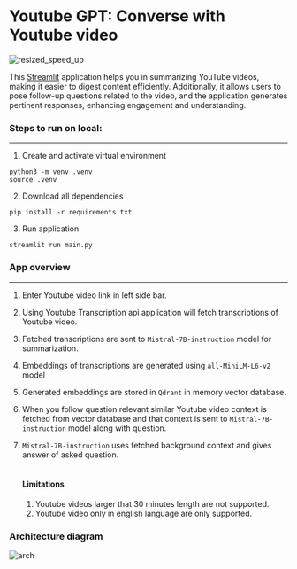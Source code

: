 # Youtube GPT: Converse with Youtube video
![resized_speed_up](https://github.com/shivamarora1/youtube-gpt/assets/28146775/0d5fb99d-b3f6-4e2e-a8bb-d12e515ec71f)

This [Streamlit](https://streamlit.io/) application helps you in summarizing YouTube videos, making it easier to digest content efficiently. Additionally, it allows users to pose follow-up questions related to the video, and the application generates pertinent responses, enhancing engagement and understanding.

### Steps to run on local:
---
1. Create and activate virtual environment
```
python3 -m venv .venv
source .venv
```
2. Download all dependencies
```
pip install -r requirements.txt
```
3. Run application
```
streamlit run main.py 
```

### App overview
---
1. Enter Youtube video link in left side bar.
2. Using Youtube Transcription api application will fetch transcriptions of Youtube video.
3. Fetched transcriptions are sent to `Mistral-7B-instruction` model for summarization.
4. Embeddings of transcriptions are generated using `all-MiniLM-L6-v2` model
5. Generated embeddings are stored in `Qdrant` in memory vector database.
6. When you follow question relevant similar Youtube video context is fetched from vector database and that context is sent to `Mistral-7B-instruction` model along with question.
7. `Mistral-7B-instruction` uses fetched background context and gives answer of asked question. 
<br><br>

    #### Limitations
    1. Youtube videos larger that 30 minutes length are not supported.
    2. Youtube video only in english language are only supported.

### Architecture diagram
![arch](https://github.com/shivamarora1/youtube-gpt/assets/28146775/5bfd6cf4-34b9-4558-8a75-f4360ba5e16d)
